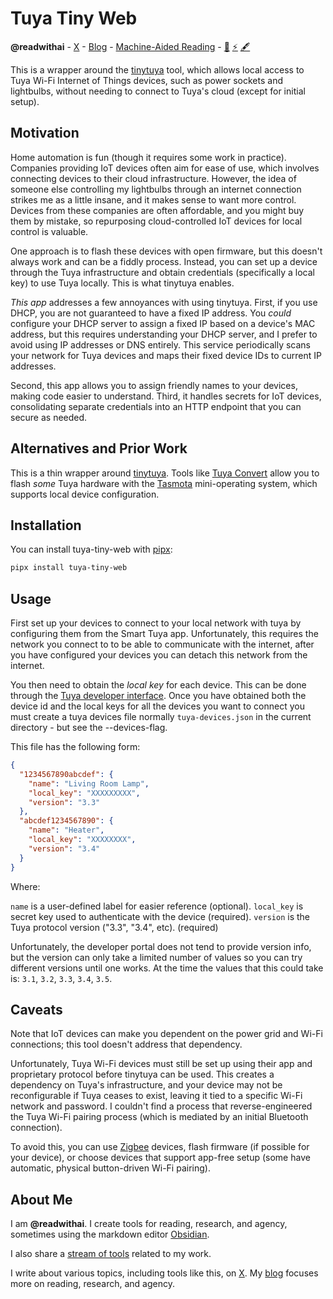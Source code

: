 # Tuya Tiny Web
**@readwithai** - [X](https://x.com/readwithai) - [Blog](https://readwithai.substack.com/) - [Machine-Aided Reading](https://www.reddit.com/r/machineAidedReading/) - [📖](https://readwithai.substack.com/p/what-is-reading-broadly-defined) [⚡️](https://readwithai.substack.com/s/technical-miscellany) [🖋️](https://readwithai.substack.com/p/note-taking-with-obsidian-much-of)

This is a wrapper around the [tinytuya](https://github.com/jasonacox/tinytuya) tool, which allows local access to Tuya Wi-Fi Internet of Things devices, such as power sockets and lightbulbs, without needing to connect to Tuya's cloud (except for initial setup).

## Motivation
Home automation is fun (though it requires some work in practice). Companies providing IoT devices often aim for ease of use, which involves connecting devices to their cloud infrastructure. However, the idea of someone else controlling my lightbulbs through an internet connection strikes me as a little insane, and it makes sense to want more control. Devices from these companies are often affordable, and you might buy them by mistake, so repurposing cloud-controlled IoT devices for local control is valuable.

One approach is to flash these devices with open firmware, but this doesn't always work and can be a fiddly process. Instead, you can set up a device through the Tuya infrastructure and obtain credentials (specifically a local key) to use Tuya locally. This is what tinytuya enables.

*This app* addresses a few annoyances with using tinytuya. First, if you use DHCP, you are not guaranteed to have a fixed IP address. You *could* configure your DHCP server to assign a fixed IP based on a device's MAC address, but this requires understanding your DHCP server, and I prefer to avoid using IP addresses or DNS entirely. This service periodically scans your network for Tuya devices and maps their fixed device IDs to current IP addresses.

Second, this app allows you to assign friendly names to your devices, making code easier to understand. Third, it handles secrets for IoT devices, consolidating separate credentials into an HTTP endpoint that you can secure as needed.

## Alternatives and Prior Work
This is a thin wrapper around [tinytuya](https://github.com/jasonacox/tinytuya). Tools like [Tuya Convert](https://github.com/ct-Open-Source/tuya-convert) allow you to flash *some* Tuya hardware with the [Tasmota](https://github.com/arendst/Tasmota) mini-operating system, which supports local device configuration.

## Installation

You can install tuya-tiny-web with [pipx](https://github.com/pypa/pipx):

```bash
pipx install tuya-tiny-web
```

## Usage
First set up your devices to connect to your local network with tuya by configuring them from the Smart Tuya app. Unfortunately, this requires the network you connect to to be able to communicate with the internet, after you have configured your devices you can detach this network from the internet.

You then need to obtain the *local key* for each device. This can be done through the [Tuya developer interface](#tuya-developer). Once you have obtained both the device id and the local keys for all the devices you want to connect you must create a tuya devices file normally `tuya-devices.json` in the current directory - but see the --devices-flag.

This file has the following form:

```json
{
  "1234567890abcdef": {
    "name": "Living Room Lamp",
    "local_key": "XXXXXXXXX",
    "version": "3.3"
  },
  "abcdef1234567890": {
    "name": "Heater",
    "local_key": "XXXXXXXX",
    "version": "3.4"
  }
}
```

Where:

`name` is a user-defined label for easier reference (optional).
`local_key` is secret key used to authenticate with the device (required).
`version` is the Tuya protocol version ("3.3", "3.4", etc). (required)

Unfortunately, the developer portal does not tend to provide version info, but the version  can only take a limited number of values so you can try different versions until one works. At the time the values that this could take is: `3.1`, `3.2`, `3.3`, `3.4`, `3.5`.

## Caveats
Note that IoT devices can make you dependent on the power grid and Wi-Fi connections; this tool doesn't address that dependency.

Unfortunately, Tuya Wi-Fi devices must still be set up using their app and proprietary protocol before tinytuya can be used. This creates a dependency on Tuya's infrastructure, and your device may not be reconfigurable if Tuya ceases to exist, leaving it tied to a specific Wi-Fi network and password. I couldn't find a process that reverse-engineered the Tuya Wi-Fi pairing process (which is mediated by an initial Bluetooth connection).

To avoid this, you can use [Zigbee](https://en.wikipedia.org/wiki/Zigbee) devices, flash firmware (if possible for your device), or choose devices that support app-free setup (some have automatic, physical button-driven Wi-Fi pairing).

## About Me
I am **@readwithai**. I create tools for reading, research, and agency, sometimes using the markdown editor [Obsidian](https://readwithai.substack.com/p/what-exactly-is-obsidian).

I also share a [stream of tools](https://readwithai.substack.com/p/my-productivity-tools) related to my work.

I write about various topics, including tools like this, on [X](https://x.com/readwithai). My [blog](https://readwithai.substack.com/) focuses more on reading, research, and agency.
